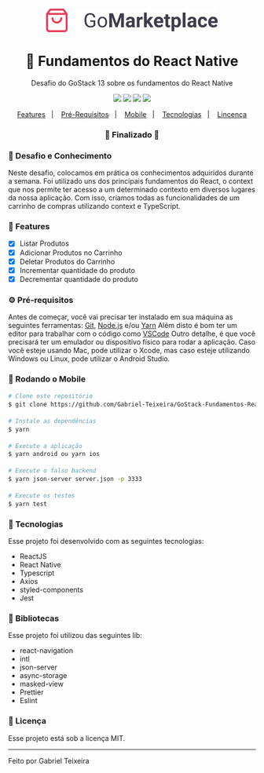 <p align="center">
  <img src="https://github.com/Gabriel-Teixeira/GoStack-Fundamentos-React-Native/blob/master/src/assets/logo@2x.png" alt="GoMarketplace"/>
</p>
<h1 align="center">
    🚀 Fundamentos do React Native
</h1>
<p align="center">Desafio do GoStack 13 sobre os fundamentos do React Native</p>

<p align="center">
  <img src="https://img.shields.io/badge/react%20native%20version-0.62.2-informational"/>
  <!--<img src="https://img.shields.io/badge/repo%20size-2.00%20MB-informational" />-->
  <img src="https://img.shields.io/badge/score-10.00-important" />
  <img src="https://img.shields.io/badge/last%20commit-september-blue" />
  <img src="https://img.shields.io/badge/license-MIT-success"/>
</p>

<p align="center">
  <a href="#-features">Features</a>&nbsp;&nbsp;&nbsp;|&nbsp;&nbsp;&nbsp;
  <a href="#-pré-requisitos">Pré-Requisitos</a>&nbsp;&nbsp;&nbsp;|&nbsp;&nbsp;&nbsp;
  <a href="#-rodando-o-mobile">Mobile</a>&nbsp;&nbsp;&nbsp;|&nbsp;&nbsp;&nbsp;
  <a href="#-tecnologias">Tecnologias</a>&nbsp;&nbsp;&nbsp;|&nbsp;&nbsp;&nbsp;
  <a href="#-licença">Lincença</a>
</p>

<h3 align="center"> 
🚧  Finalizado  🚧
</h3>

### 📌 Desafio e Conhecimento
Neste desafio, colocamos em prática os conhecimentos adquiridos durante a semana.
Foi utilizado uns dos principais fundamentos do React, o context que nos permite ter acesso a
um determinado contexto em diversos lugares da nossa aplicação.
Com isso, criamos todas as funcionalidades de um carrinho de compras utilizando context e TypeScript.

### 📎 Features

- [x] Listar Produtos
- [x] Adicionar Produtos no Carrinho
- [x] Deletar Produtos do Carrinho
- [x] Incrementar quantidade do produto
- [x] Decrementar quantidade do produto

### ⚙ Pré-requisitos

Antes de começar, você vai precisar ter instalado em sua máquina as seguintes ferramentas:
[Git](https://git-scm.com), [Node.js](https://nodejs.org/en/) e/ou [Yarn](https://https://yarnpkg.com/) 
Além disto é bom ter um editor para trabalhar com o código como [VSCode](https://code.visualstudio.com/)
Outro detalhe, é que você precisará ter um emulador ou dispositivo físico para rodar a aplicação. 
Caso você esteje usando Mac, pode utilizar o Xcode, mas caso esteje utilizando Windows ou Linux, pode utilizar o Android Studio.

### 🎲 Rodando o Mobile

```bash
# Clone este repositório
$ git clone https://github.com/Gabriel-Teixeira/GoStack-Fundamentos-React-Native

# Instale as dependências
$ yarn

# Execute a aplicação
$ yarn android ou yarn ios

# Execute o falso backend
$ yarn json-server server.json -p 3333

# Execute os testes
$ yarn test
```

### 🚀 Tecnologias

Esse projeto foi desenvolvido com as seguintes tecnologias:

- ReactJS
- React Native
- Typescript
- Axios
- styled-components
- Jest

### 📕 Bibliotecas

Esse projeto foi utilizou das seguintes lib:

- react-navigation
- intl
- json-server
- async-storage
- masked-view
- Prettier
- Eslint

### 📝 Licença

Esse projeto está sob a licença MIT.

<hr/>

Feito por Gabriel Teixeira

